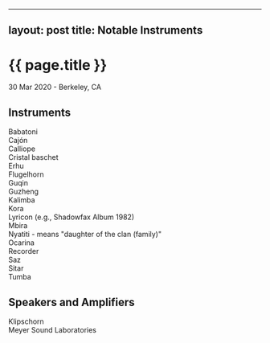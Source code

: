  ---
layout: post
title: Notable Instruments
---

{{ page.title }}
================

<p class="meta">30 Mar 2020 - Berkeley, CA</p>

## Instruments
Babatoni  
Cajón  
Calliope  
Cristal baschet  
Erhu  
Flugelhorn  
Guqin  
Guzheng  
Kalimba  
Kora  
Lyricon (e.g., Shadowfax Album 1982)  
Mbira  
Nyatiti - means "daughter of the clan (family)"  
Ocarina  
Recorder  
Saz  
Sitar  
Tumba

## Speakers and Amplifiers
Klipschorn  
Meyer Sound Laboratories